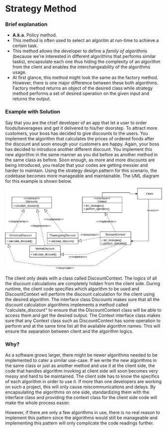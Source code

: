 # Strategy Method

### Brief explanation
- **A.k.a.** Policy method.
- This method is often used to select an algoritm at run-time to achieve a certain task.
- This method allows the developer to define a _family of algorithms_ (because we're interested in different algorithms that performs similar tasks), encapsulate each one thus hiding the complexity of an algorithm from the client and enables the interchangeability of the algorithms usage.
- At first glance, this method might look the same as the factory method. However, there is one major difference between these both algorithms. Factory method returns an object of the desired class while strategy method performs a set of desired operation on the given input and returns the output.

### Example with Solution
Say that you are the chief developer of an app that let a user to order foods/beveragees and get it delivered to his/her doorstep. To attract more customers, your boss has decided to give discounts to the users. You implement the algorithm that calculates the prices of ordered foods after the discount and soon enough your customers are happy. Again, your boss has decided to introduce another different discount. You implement this new algorithm in the same manner as you did before as another method in the same class as before. Soon enough, as more and more discounts are being introduced, you realize that your codes are getting messier and harder to maintain. Using the strategy design pattern for this scenario, the codebase becomes more manageable and maintainable. The UML diagram for this example is shown below.

![UML Class Diagram](Strategy_UML.png)

The client only deals with a class called DiscountContext. The logics of all the discount calculations are completely hidden from the client side. During runtime, the client code specifies which algorithm to be used and DiscountContext will perform the discount calculation for the client using the desired algorithm. The interface class Discounts makes sure that all the discount calculation algorithms implements a method called "calculate_discount" to ensure that the DiscountContext class will be able to access them and get the desired output. The Context interface class makes sure that any Context class such as DiscountContext has some operation to perform and at the same time list all the available algorithm names. This will ensure the separation between client and the algorithm logics.

### Why?

As a software grows larger, there might be newer algorithms needed to be implemented to cater a similar use-case. If we write the new algorithms in the same class or just as another method and use it at the client side, the code that handles algorithm invoking at client side will soon becomes very messy and hard to be maintained. The client side has to know the specifics of each algorithm in order to use it. If more than one developers are working on such a project, this will only cause miscommunications and delays. By encapsulating the algorithms on one side, standardizing them with the interface class and providing the context class for the client side code will make the whole process easier.

However, if there are only a few algorithms in use, there is no real reason to implement this pattern since the algorithms would still be manageable and implementing this pattern will only complicate the code readings further.
